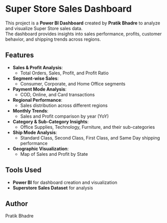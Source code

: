 # Super Store Sales Dashboard

This project is a **Power BI Dashboard** created by **Pratik Bhadre** to analyze and visualize Super Store sales data.  
The dashboard provides insights into sales performance, profits, customer behavior, and shipping trends across regions.  

## Features
- **Sales & Profit Analysis**:  
  - Total Orders, Sales, Profit, and Profit Ratio  
- **Segment-wise Sales**:  
  - Consumer, Corporate, and Home Office segments  
- **Payment Mode Analysis**:  
  - COD, Online, and Card transactions  
- **Regional Performance**:  
  - Sales distribution across different regions  
- **Monthly Trends**:  
  - Sales and Profit comparison by year (YoY)  
- **Category & Sub-Category Insights**:  
  - Office Supplies, Technology, Furniture, and their sub-categories  
- **Ship Mode Analysis**:  
  - Standard Class, Second Class, First Class, and Same Day shipping performance  
- **Geographic Visualization**:  
  - Map of Sales and Profit by State  

## Tools Used
- **Power BI** for dashboard creation and visualization  
- **Superstore Sales Dataset** for analysis  


## Author
Pratik Bhadre
